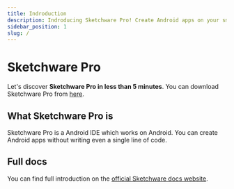 ```yaml
---
title: Indroduction
description: Indroducing Sketchware Pro! Create Android apps on your smartphone, without writing even a single line of code.
sidebar_position: 1
slug: /
---
```


# Sketchware Pro

Let's discover **Sketchware Pro in less than 5 minutes**.
You can download Sketchware Pro from [here](https://github.com/Sketchware-Pro/Sketchware-Pro/releases).
## What Sketchware Pro is
Sketchware Pro is a Android IDE which works on Android. You can create Android apps without writing even a single line of code.

## Full docs
You can find full introduction on the [official Sketchware docs website](https://docs.sketchware.io/docs/basic-creating-new-project.html/).
